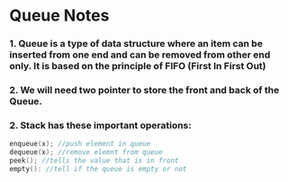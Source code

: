 # Queue Notes

### 1. Queue is a type of data structure where an item can be inserted from one end and can be removed from other end only. It is based on the principle of FIFO (First In First Out)

### 2. We will need two pointer to store the front and back of the Queue.

### 2. Stack has these important operations: 

```c++
enqueue(x); //push element in queue
dequeue(x); //remove elemnt from queue
peek(); //tells the value that is in front
empty(): //tell if the queue is empty or not
```